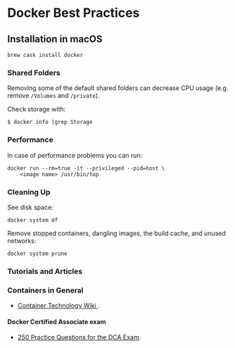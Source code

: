 # Docker Best Practices

## Installation in macOS

```
brew cask install docker
```

### Shared Folders

Removing some of the default shared folders can decrease CPU usage (e.g. remove `/Volumes` and `/private`). 

Check storage with:

```
$ docker info |grep Storage
```

### Performance

In case of performance problems you can run:

```
docker run --rm=true -it --privileged --pid=host \
    <image name> /usr/bin/top
```

### Cleaning Up

See disk space:

```
docker system df
```


Remove stopped containers, dangling images, the build cache, and unused networks:

```
docker system prune
```

### Tutorials and Articles

### Containers in General

* [Container Technology Wiki ](https://www.aquasec.com/wiki/display/containers/).

####  Docker Certified Associate exam

* [250 Practice Questions for the DCA Exam](https://medium.com/bb-tutorials-and-thoughts/250-practice-questions-for-the-dca-exam-84f3b9e8f5ce).

